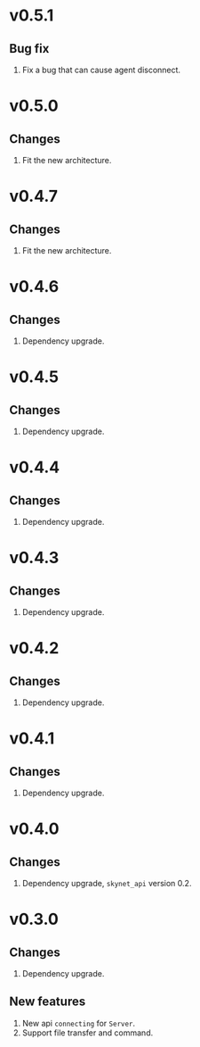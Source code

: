 # v0.5.1
## Bug fix
1. Fix a bug that can cause agent disconnect.

# v0.5.0
## Changes
1. Fit the new architecture.

# v0.4.7
## Changes
1. Fit the new architecture.

# v0.4.6
## Changes
1. Dependency upgrade.

# v0.4.5
## Changes
1. Dependency upgrade.

# v0.4.4
## Changes
1. Dependency upgrade.

# v0.4.3
## Changes
1. Dependency upgrade.

# v0.4.2
## Changes
1. Dependency upgrade.

# v0.4.1
## Changes
1. Dependency upgrade.

# v0.4.0
## Changes
1. Dependency upgrade, `skynet_api` version 0.2.

# v0.3.0
## Changes
1. Dependency upgrade.

## New features
1. New api `connecting` for `Server`.
2. Support file transfer and command.
